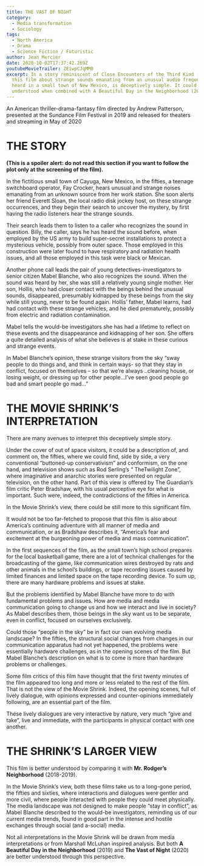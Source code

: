 ```yaml
---
title: THE VAST OF NIGHT
category:
  - Media transformation
  - Sociology
tags:
  - North America
  - Drama
  - Science Fiction / Futuristic
author: Jean Mercier
date: 2020-10-02T17:37:42.269Z
youtubeMovieTrailer: ZEiwpCJqMM0
excerpt: In a story reminiscent of Close Encounters of the Third Kind (1977),
  this film about strange sounds emanating from an unusual audio frequency,
  heard in a small town of New Mexico, is deceptively simple. It could be better
  understood when combined with A Beautiful Day in the Neighborhood (2019).
---
```

An American thriller-drama-fantasy film directed by Andrew Patterson, presented at the Sundance Film Festival in 2019 and released for theaters and streaming in May of 2020

# THE STORY

**(This is a spoiler alert: do not read this section if you want to follow the plot only at the screening of the film).**

In the fictitious small town of Cayuga, New Mexico, in the fifties, a teenage switchboard operator, Fay Crocker, hears unusual and strange noises emanating from an unknown source from her work station. She soon alerts her friend Everett Sloan, the local radio disk jockey host, on these strange occurrences, and they begin their search to uncover the mystery, by first having the radio listeners hear the strange sounds.

Their search leads them to listen to a caller who recognizes the sound in question. Billy, the caller, says he has heard the sound before, when employed by the US army to build super-secret installations to protect a mysterious vehicle, possibly from outer space. Those employed in this construction were later found to have respiratory and radiation health issues, and all those employed in this task were black or Mexican.

Another phone call leads the pair of young detectives-investigators to senior citizen Mabel Blanche, who also recognizes the sound. When the sound was heard by her, she was still a relatively young single mother. Her son, Hollis, who had closer contact with the beings behind the unusual sounds, disappeared, presumably kidnapped by these beings from the sky while still young, never to be found again. Hollis’ father, Mabel learns, had had contact with these strange vehicles, and he died prematurely, possibly from electric and radiation contamination.

Mabel tells the would-be investigators she has had a lifetime to reflect on these events and the disappearance and kidnapping of her son. She offers a quite detailed analysis of what she believes is at stake in these curious and strange events.

In Mabel Blanche’s opinion, these strange visitors from the sky “sway people to do things and, and think in certain ways- so that they stay in conflict, focused on themselves – so that we’re always ..cleaning house, or losing weight, or dressing up for other people…I’ve seen good people go bad and smart people go mad…”

# THE MOVIE SHRINK’S INTERPRETATION

There are many avenues to interpret this deceptively simple story.

Under the cover of out of space visitors, it could be a description of, and comment on, the fifties, where we could find, side by side, a very conventional “buttoned-up conservativism” and conformism, on the one hand, and television shows such as Rod Serling’s “ TheTwilight Zone”, where imaginative and anarchic stories were presented on regular television, on the other hand. Part of this view is offered by The Guardian’s film critic Peter Bradshaw, with his usual perceptive eye for what is important. Such were, indeed, the contradictions of the fifties in America.

In the Movie Shrink’s view, there could be still more to this significant film.

It would not be too far-fetched to propose that this film is also about America’s continuing adventure with all manner of media and communication, or as Bradshaw describes it, “America’s fear and excitement at the burgeoning power of media and mass communication”.

In the first sequences of the film, as the small town’s high school prepares for the local basketball game, there are a lot of technical challenges for the broadcasting of the game, like communication wires destroyed by rats and other animals in the school’s buildings, or tape recording issues caused by limited finances and limited space on the tape recording device. To sum up, there are many hardware problems and issues at stake.

But the problems identified by Mabel Blanche have more to do with fundamental problems and issues. How are media and media communication going to change us and how we interact and live in society? As Mabel describes them, those beings in the sky want us to be separate, even in conflict, focused on ourselves exclusively.

Could those “people in the sky” be in fact our own evolving media landscape? In the fifties, the structural social changes from changes in our communication apparatus had not yet happened, the problems were essentially hardware challenges, as in the opening scenes of the film. But Mabel Blanche’s description on what is to come is more than hardware problems or challenges.

Some film critics of this film have thought that the first twenty minutes of the film appeared too long and more or less related to the rest of the film. That is not the view of the Movie Shrink. Indeed, the opening scenes, full of lively dialogue, with opinions expressed and counter-opinions immediately following, are an essential part of the film.

These lively dialogues are very interactive by nature, very much “give and take”, live and immediate, with the participants in physical contact with one another.

# THE SHRINK’S LARGER VIEW

This film is better understood by comparing it with **Mr. Rodger’s Neighborhood** (2018-2019).

In the Movie Shrink’s view, both these films take us to a long-gone period, the fifties and sixties, where interactions and dialogues were gentler and more civil, where people interacted with people they could meet physically. The media landscape was not designed to make people “stay in conflict”, as Mabel Blanche described to the would-be investigators, reminding us of our current media trends, found in good part in the intense and hostile exchanges through social (and a-social) media.

[](<>)Not all interpretations in the Movie Shrink will be drawn from media interpretations or from Marshall McLuhan inspired analysis. But both **A Beautiful Day in the Neighborhood** (2019) and **The Vast of Night** (2020) are better understood through this perspective.